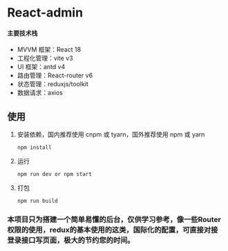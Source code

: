 # React-admin
#### 主要技术栈
- MVVM 框架：React 18
- 工程化管理：vite v3
- UI 框架：antd v4
- 路由管理：React-router v6
- 状态管理：reduxjs/toolkit
- 数据请求：axios

## 使用

1. 安装依赖，国内推荐使用 cnpm 或 tyarn，国外推荐使用 npm 或 yarn

   ```
   npm install
   ```

2. 运行

   ```
   npm run dev or npm start
   ```

3. 打包

   ```
   npm run build
   ```

### 本项目只为搭建一个简单易懂的后台，仅供学习参考，像一些Router权限的使用，redux的基本使用的这类，国际化的配置，可直接对接登录接口写页面，极大的节约您的时间。


